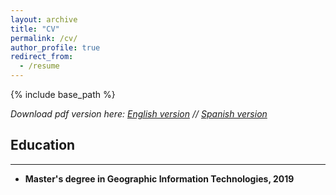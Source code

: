 ```yaml
---
layout: archive
title: "CV"
permalink: /cv/
author_profile: true
redirect_from:
  - /resume
---
```


{% include base_path %}


_Download pdf version here: [English version](files/paper1.pdf "CV English") // [Spanish version](files/paper2.pdf "CV Spanish")_


## Education
------

* **Master's degree in Geographic Information Technologies, 2019**<br/>
